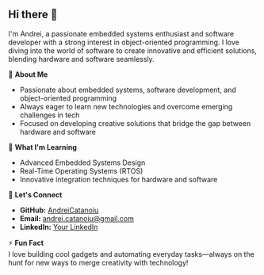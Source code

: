 ## Hi there 👋

I'm Andrei, a passionate embedded systems enthusiast and software developer with a strong interest in object-oriented programming. I love diving into the world of software to create innovative and efficient solutions, blending hardware and software seamlessly.

🚀 **About Me**  
- Passionate about embedded systems, software development, and object-oriented programming  
- Always eager to learn new technologies and overcome emerging challenges in tech  
- Focused on developing creative solutions that bridge the gap between hardware and software   

🌱 **What I'm Learning**  
- Advanced Embedded Systems Design  
- Real-Time Operating Systems (RTOS)  
- Innovative integration techniques for hardware and software  

🤝 **Let's Connect**  
- **GitHub:** [AndreiCatanoiu](https://github.com/AndreiCatanoiu)  
- **Email:** andrei.catanoiu@gmail.com  
- **LinkedIn:** [Your LinkedIn](https://www.linkedin.com/in/andrei-c%C4%83t%C4%83noiu-60b627279/)

⚡ **Fun Fact**  
I love building cool gadgets and automating everyday tasks—always on the hunt for new ways to merge creativity with technology!
